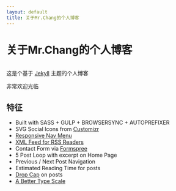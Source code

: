 ```yaml
---
layout: default
title: 关于Mr.Chang的个人博客
---
```


<div class="post">
	<h1 class="pageTitle">关于Mr.Chang的个人博客</h1>
	<img src="{{ '/assets/img/touring.jpg' | prepend: site.baseurl }}" alt="">
	<p class="intro">这是个基于 <a href="http://jekyllrb.com">Jekyll</a> 主题的个人博客</p>
	<p>非常欢迎光临</p>
	<h2>特征</h2>
	<ul>
		<li>Built with SASS + GULP + BROWSERSYNC + AUTOPREFIXER</li>
  		<li>SVG Social Icons from <a href="http://customizr.net/icons/">Customizr</a></li>
  		<li><a href="http://responsive-nav.com/">Responsive Nav Menu</a></li>
  		<li><a href="https://github.com/snaptortoise/jekyll-rss-feeds">XML Feed for RSS Readers</a></li>
  		<li>Contact Form via <a href="http://formspree.io/">Formspree</a></li>
      <li>5 Post Loop with excerpt on Home Page</li>
  		<li>Previous / Next Post Navigation</li>
      <li>Estimated Reading Time for posts</li>
  		<li><a href="https://github.com/adobe-webplatform/dropcap.js">Drop Cap</a> on posts</li>
  		<li><a href="http://typecast.com/blog/a-more-modern-scale-for-web-typography">A Better Type Scale</a></li>
  	</ul>
</div>
